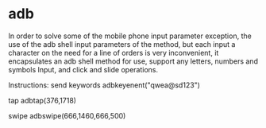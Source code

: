 # adb
In order to solve some of the mobile phone input parameter exception, the use of the adb shell input parameters of the method, but each input a character on the need for a line of orders is very inconvenient, it encapsulates an adb shell method for use, support any letters, numbers and symbols Input, and click and slide operations.

Instructions:
send keywords
adbkeyenent("qwea@sd123")

tap
adbtap(376,1718)

swipe
adbswipe(666,1460,666,500)
